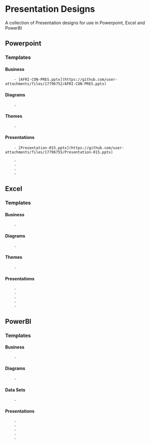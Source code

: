 # Presentation Designs
A collection of Presentation designs for use in Powerpoint, Excel and PowerBI

## Powerpoint 
  ### Templates
  #### Business
        - [AFRI-CON-PRES.pptx](https://github.com/user-attachments/files/17796752/AFRI-CON-PRES.pptx)

  #### Diagrams
        -
  #### Themes
        - 
  #### Presentations
        - [Presentation-015.pptx](https://github.com/user-attachments/files/17796755/Presentation-015.pptx)

        -
        -
        -
        -
## Excel
  ### Templates
  #### Business
        - 
  #### Diagrams
        -
  #### Themes
        - 
  #### Presentations
        - 
        -
        -
        -
        -
## PowerBI
  ### Templates
  #### Business
        - 
  #### Diagrams
        -
  #### Data Sets
        - 
  #### Presentations
        - 
        -
        -
        -
        -
